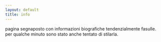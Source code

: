 ```yaml
---
layout: default
title: info
---
```


pagina segnaposto con informazioni biografiche tendenzialmente fasulle.
per qualche minuto sono stato anche tentato di stilarla.
